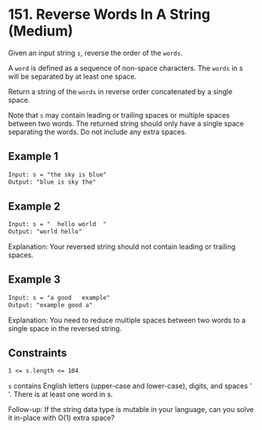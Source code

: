 # 151. Reverse Words In A String (Medium)

Given an input string `s`, reverse the order of the `words`.

A `word` is defined as a sequence of non-space characters. The `words` in s will be separated by at least one space.

Return a string of the `words` in reverse order concatenated by a single space.

Note that `s` may contain leading or trailing spaces or multiple spaces between two words. The returned string should only have a single space separating the words. Do not include any extra spaces.

## Example 1

```txt
Input: s = "the sky is blue"
Output: "blue is sky the"
```

## Example 2

```txt
Input: s = "  hello world  "
Output: "world hello"
```

Explanation: Your reversed string should not contain leading or trailing spaces.

## Example 3

```txt
Input: s = "a good   example"
Output: "example good a"
```

Explanation: You need to reduce multiple spaces between two words to a single space in the reversed string.

## Constraints

```txt
1 <= s.length <= 104
```

`s` contains English letters (upper-case and lower-case), digits, and spaces ' '.
There is at least one word in s.

Follow-up: If the string data type is mutable in your language, can you solve it in-place with O(1) extra space?
